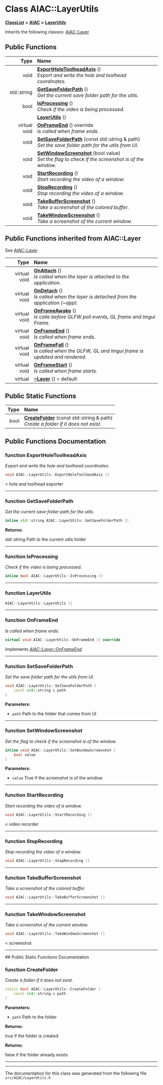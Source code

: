 

# Class AIAC::LayerUtils



[**ClassList**](annotated.md) **>** [**AIAC**](namespaceAIAC.md) **>** [**LayerUtils**](classAIAC_1_1LayerUtils.md)








Inherits the following classes: [AIAC::Layer](classAIAC_1_1Layer.md)






















































## Public Functions

| Type | Name |
| ---: | :--- |
|  void | [**ExportHoleToolheadAxis**](#function-exportholetoolheadaxis) () <br>_Export and write the hole and toolhead coordinates._  |
|  std::string | [**GetSaveFolderPath**](#function-getsavefolderpath) () <br>_Get the current save folder path for the utils._  |
|  bool | [**IsProcessing**](#function-isprocessing) () <br>_Check if the video is being processed._  |
|   | [**LayerUtils**](#function-layerutils) () <br> |
| virtual void | [**OnFrameEnd**](#function-onframeend) () override<br>_Is called when frame ends._  |
|  void | [**SetSaveFolderPath**](#function-setsavefolderpath) (const std::string & path) <br>_Set the save folder path for the utils from UI._  |
|  void | [**SetWindowScreenshot**](#function-setwindowscreenshot) (bool value) <br>_Set the flag to check if the screenshot is of the window._  |
|  void | [**StartRecording**](#function-startrecording) () <br>_Start recording the video of a window._  |
|  void | [**StopRecording**](#function-stoprecording) () <br>_Stop recording the video of a window._  |
|  void | [**TakeBufferScreenshot**](#function-takebufferscreenshot) () <br>_Take a screenshot of the colored buffer._  |
|  void | [**TakeWindowScreenshot**](#function-takewindowscreenshot) () <br>_Take a screenshot of the current window._  |


## Public Functions inherited from AIAC::Layer

See [AIAC::Layer](classAIAC_1_1Layer.md)

| Type | Name |
| ---: | :--- |
| virtual void | [**OnAttach**](classAIAC_1_1Layer.md#function-onattach) () <br>_Is called when the layer is attached to the application._  |
| virtual void | [**OnDetach**](classAIAC_1_1Layer.md#function-ondetach) () <br>_Is called when the layer is detached from the application (~app)._  |
| virtual void | [**OnFrameAwake**](classAIAC_1_1Layer.md#function-onframeawake) () <br>_Is calle before GLFW poll events, GL frame and Imgui Frame._  |
| virtual void | [**OnFrameEnd**](classAIAC_1_1Layer.md#function-onframeend) () <br>_Is called when frame ends._  |
| virtual void | [**OnFrameFall**](classAIAC_1_1Layer.md#function-onframefall) () <br>_Is called when the GLFW, GL and Imgui frame is updated and rendered._  |
| virtual void | [**OnFrameStart**](classAIAC_1_1Layer.md#function-onframestart) () <br>_Is called when frame starts._  |
| virtual  | [**~Layer**](classAIAC_1_1Layer.md#function-layer) () = default<br> |


## Public Static Functions

| Type | Name |
| ---: | :--- |
|  bool | [**CreateFolder**](#function-createfolder) (const std::string & path) <br>_Create a folder if it does not exist._  |




















































## Public Functions Documentation




### function ExportHoleToolheadAxis 

_Export and write the hole and toolhead coordinates._ 
```C++
void AIAC::LayerUtils::ExportHoleToolheadAxis () 
```



&lt; hole and toolhead exporter 


        

<hr>



### function GetSaveFolderPath 

_Get the current save folder path for the utils._ 
```C++
inline std::string AIAC::LayerUtils::GetSaveFolderPath () 
```





**Returns:**

std::string Path to the current utils folder 





        

<hr>



### function IsProcessing 

_Check if the video is being processed._ 
```C++
inline bool AIAC::LayerUtils::IsProcessing () 
```




<hr>



### function LayerUtils 

```C++
AIAC::LayerUtils::LayerUtils () 
```




<hr>



### function OnFrameEnd 

_Is called when frame ends._ 
```C++
virtual void AIAC::LayerUtils::OnFrameEnd () override
```



Implements [*AIAC::Layer::OnFrameEnd*](classAIAC_1_1Layer.md#function-onframeend)


<hr>



### function SetSaveFolderPath 

_Set the save folder path for the utils from UI._ 
```C++
void AIAC::LayerUtils::SetSaveFolderPath (
    const std::string & path
) 
```





**Parameters:**


* `path` Path to the folder that comes from UI 




        

<hr>



### function SetWindowScreenshot 

_Set the flag to check if the screenshot is of the window._ 
```C++
inline void AIAC::LayerUtils::SetWindowScreenshot (
    bool value
) 
```





**Parameters:**


* `value` True if the screenshot is of the window 




        

<hr>



### function StartRecording 

_Start recording the video of a window._ 
```C++
void AIAC::LayerUtils::StartRecording () 
```



&lt; video recorder 


        

<hr>



### function StopRecording 

_Stop recording the video of a window._ 
```C++
void AIAC::LayerUtils::StopRecording () 
```




<hr>



### function TakeBufferScreenshot 

_Take a screenshot of the colored buffer._ 
```C++
void AIAC::LayerUtils::TakeBufferScreenshot () 
```




<hr>



### function TakeWindowScreenshot 

_Take a screenshot of the current window._ 
```C++
void AIAC::LayerUtils::TakeWindowScreenshot () 
```



&lt; screenshot 


        

<hr>
## Public Static Functions Documentation




### function CreateFolder 

_Create a folder if it does not exist._ 
```C++
static bool AIAC::LayerUtils::CreateFolder (
    const std::string & path
) 
```





**Parameters:**


* `path` Path to the folder 



**Returns:**

true if the folder is created 




**Returns:**

false if the folder already exists 





        

<hr>

------------------------------
The documentation for this class was generated from the following file `src/AIAC/LayerUtils.h`

